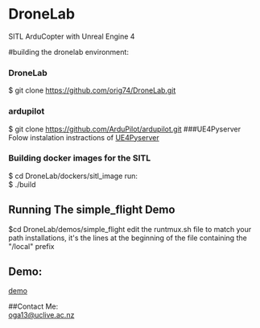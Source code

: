 # DroneLab
SITL ArduCopter with Unreal Engine 4  

#building the dronelab environment:
### DroneLab
$ git clone https://github.com/orig74/DroneLab.git
### ardupilot
$ git clone https://github.com/ArduPilot/ardupilot.git
###UE4Pyserver
Folow instalation instractions of  [UE4Pyserver](https://github.com/orig74/UE4PyServer)  
### Building docker images for the SITL
$ cd DroneLab/dockers/sitl_image
run:  
$ ./build

## Running The simple_flight Demo
$cd DroneLab/demos/simple_flight
edit the runtmux.sh file to match your path installations, it's the lines at the beginning of the file containing the "/local" prefix

## Demo:  
[demo](https://youtu.be/4dplKATTkMw")

##Contact Me:  
oga13@uclive.ac.nz  
